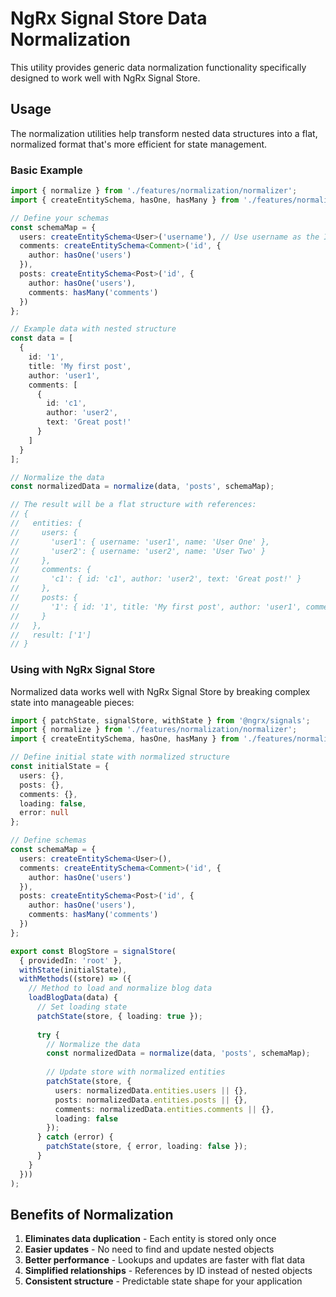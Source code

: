 # NgRx Signal Store Data Normalization

This utility provides generic data normalization functionality specifically designed to work well with NgRx Signal Store.

## Usage

The normalization utilities help transform nested data structures into a flat, normalized format that's more efficient for state management.

### Basic Example

```typescript
import { normalize } from './features/normalization/normalizer';
import { createEntitySchema, hasOne, hasMany } from './features/normalization/schema';

// Define your schemas
const schemaMap = {
  users: createEntitySchema<User>('username'), // Use username as the ID instead of the default 'id'
  comments: createEntitySchema<Comment>('id', {
    author: hasOne('users')
  }),
  posts: createEntitySchema<Post>('id', {
    author: hasOne('users'),
    comments: hasMany('comments')
  })
};

// Example data with nested structure
const data = [
  {
    id: '1',
    title: 'My first post',
    author: 'user1',
    comments: [
      {
        id: 'c1',
        author: 'user2', 
        text: 'Great post!'
      }
    ]
  }
];

// Normalize the data
const normalizedData = normalize(data, 'posts', schemaMap);

// The result will be a flat structure with references:
// {
//   entities: {
//     users: {
//       'user1': { username: 'user1', name: 'User One' },
//       'user2': { username: 'user2', name: 'User Two' }
//     },
//     comments: {
//       'c1': { id: 'c1', author: 'user2', text: 'Great post!' }
//     },
//     posts: {
//       '1': { id: '1', title: 'My first post', author: 'user1', comments: ['c1'] }
//     }
//   },
//   result: ['1']
// }
```

### Using with NgRx Signal Store

Normalized data works well with NgRx Signal Store by breaking complex state into manageable pieces:

```typescript
import { patchState, signalStore, withState } from '@ngrx/signals';
import { normalize } from './features/normalization/normalizer';
import { createEntitySchema, hasOne, hasMany } from './features/normalization/schema';

// Define initial state with normalized structure
const initialState = {
  users: {},
  posts: {},
  comments: {},
  loading: false,
  error: null
};

// Define schemas
const schemaMap = {
  users: createEntitySchema<User>(),
  comments: createEntitySchema<Comment>('id', {
    author: hasOne('users')
  }),
  posts: createEntitySchema<Post>('id', {
    author: hasOne('users'),
    comments: hasMany('comments')
  })
};

export const BlogStore = signalStore(
  { providedIn: 'root' },
  withState(initialState),
  withMethods((store) => ({
    // Method to load and normalize blog data
    loadBlogData(data) {
      // Set loading state
      patchState(store, { loading: true });
      
      try {
        // Normalize the data
        const normalizedData = normalize(data, 'posts', schemaMap);
        
        // Update store with normalized entities
        patchState(store, {
          users: normalizedData.entities.users || {},
          posts: normalizedData.entities.posts || {},
          comments: normalizedData.entities.comments || {},
          loading: false
        });
      } catch (error) {
        patchState(store, { error, loading: false });
      }
    }
  }))
);
```

## Benefits of Normalization

1. **Eliminates data duplication** - Each entity is stored only once
2. **Easier updates** - No need to find and update nested objects
3. **Better performance** - Lookups and updates are faster with flat data
4. **Simplified relationships** - References by ID instead of nested objects
5. **Consistent structure** - Predictable state shape for your application 